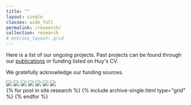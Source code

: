 ```yaml
---
title: ""
layout: single
classes: wide_full
permalink: /research/
collection: research
# entries_layout: grid
---
```


Here is a list of our ongoing projects. Past projects can be found through our [publications](/publications/) or funding listed on Huy's CV.

We gratefully acknowledge our funding sources.

<div class="funding-logos">
    <a href="https://www.arl.army.mil/"><img src="{{ site.url }}{{ site.baseurl }}/assets/images/arl.jpeg"></a>
    <a href="https://www.erdc.usace.army.mil/Locations/CERL/"><img src="{{ site.url }}{{ site.baseurl }}/assets/images/cerl.webp"></a>
    <a href="https://www.darpa.mil/"><img src="{{ site.url }}{{ site.baseurl }}/assets/images/darpa.png"></a>
    <a href="https://sustainability.illinois.edu/"><img src="{{ site.url }}{{ site.baseurl }}/assets/images/isee.png"></a>
    <a href="https://www.mitre.org/"><img src="{{ site.url }}{{ site.baseurl }}/assets/images/mitre.png"></a>
    <a href="https://www.onr.navy.mil/"><img src="{{ site.url }}{{ site.baseurl }}/assets/images/onr.png"></a>
    <a href="https://zjui.illinois.edu/"><img src="{{ site.url }}{{ site.baseurl }}/assets/images/zjui.png"></a>
</div>

<archive class="grid__wrapper">
    {% for post in site.research %}
        {% include archive-single.html type="grid" %}
    {% endfor %}
</archive>
